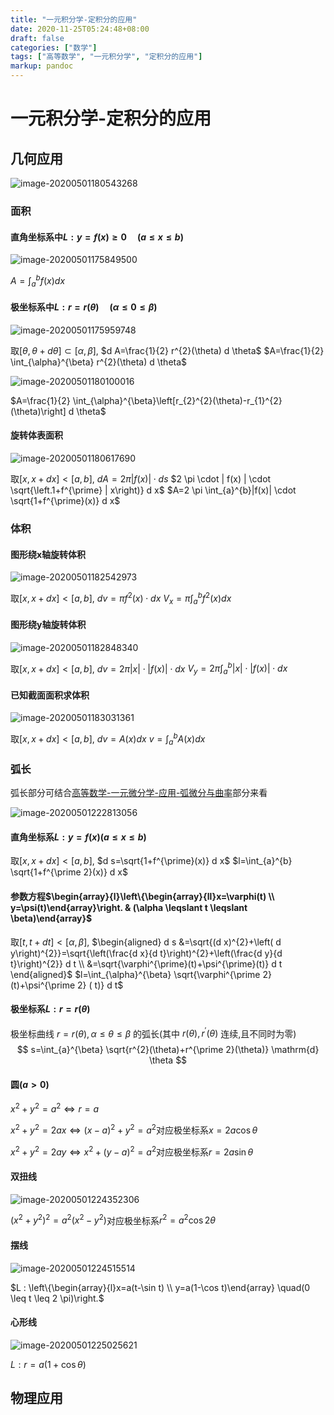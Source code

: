 ```yaml
---
title: "一元积分学-定积分的应用"
date: 2020-11-25T05:24:48+08:00
draft: false
categories: ["数学"]
tags: ["高等数学", "一元积分学", "定积分的应用"] 
markup: pandoc
---
```


# 一元积分学-定积分的应用

## 几何应用

![image-20200501180543268](https://picgo12138.oss-cn-hangzhou.aliyuncs.com/md/image-20200501180543268.png)

### 面积

#### 直角坐标系中$L : y=f(x) \geqslant 0 \quad(a \leq x \leq b)$

![image-20200501175849500](https://picgo12138.oss-cn-hangzhou.aliyuncs.com/md/image-20200501175849500.png)

$A=\int_{a}^{b} f(x) d x$

#### 极坐标系中$L: r=r(\theta) \quad(\alpha \leq 0 \leq \beta)$

![image-20200501175959748](https://picgo12138.oss-cn-hangzhou.aliyuncs.com/md/image-20200501175959748.png)

取$[\theta,\theta+d \theta] \subset[\alpha, \beta]$,
$d A=\frac{1}{2} r^{2}(\theta) d \theta$
$A=\frac{1}{2} \int_{\alpha}^{\beta} r^{2}(\theta) d \theta$

![image-20200501180100016](https://picgo12138.oss-cn-hangzhou.aliyuncs.com/md/image-20200501180100016.png)

$A=\frac{1}{2} \int_{\alpha}^{\beta}\left[r_{2}^{2}(\theta)-r_{1}^{2}(\theta)\right] d \theta$

#### 旋转体表面积



![image-20200501180617690](upload\image-20200501180617690.png)

取$[x, x+d x]<[a, b]$,
$d A=2 \pi | f(x) | \cdot d s$
$2 \pi \cdot | f(x) | \cdot \sqrt{\left.1+f^{\prime} | x\right)} d x$
$A=2 \pi \int_{a}^{b}|f(x)| \cdot \sqrt{1+f^{\prime}(x)} d x$

### 体积

#### 图形绕x轴旋转体积

![image-20200501182542973](https://picgo12138.oss-cn-hangzhou.aliyuncs.com/md/image-20200501182542973.png)

取$[x, x+d x]<[a, b]$,
$d v=\pi f^{2} (x) \cdot d x$
$V_{x}=\pi \int_{a}^{b} f^{2} (x) d x$

#### 图形绕y轴旋转体积

![image-20200501182848340](https://picgo12138.oss-cn-hangzhou.aliyuncs.com/md/image-20200501182848340.png)

取$[x, x+d x]<[a, b]$,
$d v=2 \pi|x| \cdot|f(x)| \cdot d x$
$V_{y}=2 \pi \int_{a}^{b}|x| \cdot|f(x)| \cdot d x$

#### 已知截面面积求体积

![image-20200501183031361](https://picgo12138.oss-cn-hangzhou.aliyuncs.com/md/image-20200501183031361.png)

取$[x, x+d x]<[a, b]$,
$d v=A(x) d x$
$v=\int_{a}^{b} A(x) d x$

### 弧长

弧长部分可结合[高等数学-一元微分学-应用-弧微分与曲率](#高等数学-一元微分学-应用-弧微分与曲率.md#弧微分)部分来看

![image-20200501222813056](https://picgo12138.oss-cn-hangzhou.aliyuncs.com/md/image-20200501222813056.png)

#### 直角坐标系$L: y=f(x)(a \leq x \leq b)$

取$[x, x+d x]<[a, b]$,
$d s=\sqrt{1+f^{\prime}(x)} d x$
$l=\int_{a}^{b} \sqrt{1+f^{\prime 2}(x)} d x$

#### 参数方程$\begin{array}{l}\left\{\begin{array}{ll}x=\varphi(t) \\ y=\psi(t)\end{array}\right. & (\alpha \leqslant t \leqslant \beta)\end{array}$

取$[t, t+d t]<[\alpha , \beta]$,
$\begin{aligned} d s &=\sqrt{(d x)^{2}+\left( d y\right)^{2}}=\sqrt{\left(\frac{d x}{d t}\right)^{2}+\left(\frac{d y}{d t}\right)^{2}} d t \\ &=\sqrt{\varphi^{\prime}(t)+\psi^{\prime}(t)} d t \end{aligned}$
$l=\int_{\alpha}^{\beta} \sqrt{\varphi^{\prime 2}(t)+\psi^{\prime 2} ( t)} d t$

#### 极坐标系$L: r=r(\theta)$

极坐标曲线 $r=r(\theta), \alpha \leqslant \theta \leqslant \beta$ 的弧长(其中 $r(\theta), r^{\prime}(\theta)$ 连续,且不同时为零)
$$
s=\int_{a}^{\beta} \sqrt{r^{2}(\theta)+r^{\prime 2}(\theta)} \mathrm{d} \theta
$$

#### 圆$(a>0)$

$x^{2}+y^{2}=a^{2} \Leftrightarrow r=a$

$x^{2}+y^{2}=2 a x \Leftrightarrow(x-a)^{2}+y^{2}=a^{2}$对应极坐标系$x=2 a \cos \theta$

$x^{2}+y^{2}=2 a y \Leftrightarrow x^{2}+(y-a)^{2}=a^{2}$对应极坐标系$r=2 a \sin \theta$

#### 双扭线

![image-20200501224352306](https://picgo12138.oss-cn-hangzhou.aliyuncs.com/md/image-20200501224352306.png)

$\left(x^{2}+y^{2}\right)^{2}=a^{2}\left(x^{2}-y^{2}\right)$对应极坐标系$r^{2}=a^{2} \cos 2 \theta$

#### 摆线

![image-20200501224515514](https://picgo12138.oss-cn-hangzhou.aliyuncs.com/md/image-20200501224515514.png)

$L : \left\{\begin{array}{l}x=a(t-\sin t) \\ y=a(1-\cos t)\end{array} \quad(0 \leq t \leq 2 \pi)\right.$

#### 心形线

![image-20200501225025621](https://picgo12138.oss-cn-hangzhou.aliyuncs.com/md/image-20200501225025621.png)

$L: r=a(1+\cos \theta)$

## 物理应用